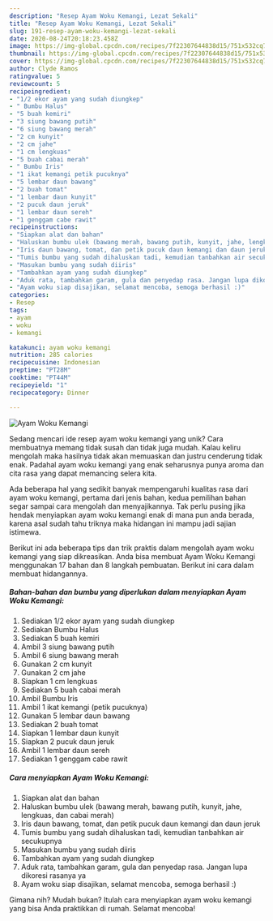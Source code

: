 ```yaml
---
description: "Resep Ayam Woku Kemangi, Lezat Sekali"
title: "Resep Ayam Woku Kemangi, Lezat Sekali"
slug: 191-resep-ayam-woku-kemangi-lezat-sekali
date: 2020-08-24T20:18:23.458Z
image: https://img-global.cpcdn.com/recipes/7f22307644838d15/751x532cq70/ayam-woku-kemangi-foto-resep-utama.jpg
thumbnail: https://img-global.cpcdn.com/recipes/7f22307644838d15/751x532cq70/ayam-woku-kemangi-foto-resep-utama.jpg
cover: https://img-global.cpcdn.com/recipes/7f22307644838d15/751x532cq70/ayam-woku-kemangi-foto-resep-utama.jpg
author: Clyde Ramos
ratingvalue: 5
reviewcount: 5
recipeingredient:
- "1/2 ekor ayam yang sudah diungkep"
- " Bumbu Halus"
- "5 buah kemiri"
- "3 siung bawang putih"
- "6 siung bawang merah"
- "2 cm kunyit"
- "2 cm jahe"
- "1 cm lengkuas"
- "5 buah cabai merah"
- " Bumbu Iris"
- "1 ikat kemangi petik pucuknya"
- "5 lembar daun bawang"
- "2 buah tomat"
- "1 lembar daun kunyit"
- "2 pucuk daun jeruk"
- "1 lembar daun sereh"
- "1 genggam cabe rawit"
recipeinstructions:
- "Siapkan alat dan bahan"
- "Haluskan bumbu ulek (bawang merah, bawang putih, kunyit, jahe, lengkuas, dan cabai merah)"
- "Iris daun bawang, tomat, dan petik pucuk daun kemangi dan daun jeruk"
- "Tumis bumbu yang sudah dihaluskan tadi, kemudian tanbahkan air secukupnya"
- "Masukan bumbu yang sudah diiris"
- "Tambahkan ayam yang sudah diungkep"
- "Aduk rata, tambahkan garam, gula dan penyedap rasa. Jangan lupa dikoresi rasanya ya"
- "Ayam woku siap disajikan, selamat mencoba, semoga berhasil :)"
categories:
- Resep
tags:
- ayam
- woku
- kemangi

katakunci: ayam woku kemangi 
nutrition: 285 calories
recipecuisine: Indonesian
preptime: "PT28M"
cooktime: "PT44M"
recipeyield: "1"
recipecategory: Dinner

---
```



![Ayam Woku Kemangi](https://img-global.cpcdn.com/recipes/7f22307644838d15/751x532cq70/ayam-woku-kemangi-foto-resep-utama.jpg)

Sedang mencari ide resep ayam woku kemangi yang unik? Cara membuatnya memang tidak susah dan tidak juga mudah. Kalau keliru mengolah maka hasilnya tidak akan memuaskan dan justru cenderung tidak enak. Padahal ayam woku kemangi yang enak seharusnya punya aroma dan cita rasa yang dapat memancing selera kita.



Ada beberapa hal yang sedikit banyak mempengaruhi kualitas rasa dari ayam woku kemangi, pertama dari jenis bahan, kedua pemilihan bahan segar sampai cara mengolah dan menyajikannya. Tak perlu pusing jika hendak menyiapkan ayam woku kemangi enak di mana pun anda berada, karena asal sudah tahu triknya maka hidangan ini mampu jadi sajian istimewa.


Berikut ini ada beberapa tips dan trik praktis dalam mengolah ayam woku kemangi yang siap dikreasikan. Anda bisa membuat Ayam Woku Kemangi menggunakan 17 bahan dan 8 langkah pembuatan. Berikut ini cara dalam membuat hidangannya.

<!--inarticleads1-->

##### Bahan-bahan dan bumbu yang diperlukan dalam menyiapkan Ayam Woku Kemangi:

1. Sediakan 1/2 ekor ayam yang sudah diungkep
1. Sediakan  Bumbu Halus
1. Sediakan 5 buah kemiri
1. Ambil 3 siung bawang putih
1. Ambil 6 siung bawang merah
1. Gunakan 2 cm kunyit
1. Gunakan 2 cm jahe
1. Siapkan 1 cm lengkuas
1. Sediakan 5 buah cabai merah
1. Ambil  Bumbu Iris
1. Ambil 1 ikat kemangi (petik pucuknya)
1. Gunakan 5 lembar daun bawang
1. Sediakan 2 buah tomat
1. Siapkan 1 lembar daun kunyit
1. Siapkan 2 pucuk daun jeruk
1. Ambil 1 lembar daun sereh
1. Sediakan 1 genggam cabe rawit




<!--inarticleads2-->

##### Cara menyiapkan Ayam Woku Kemangi:

1. Siapkan alat dan bahan
1. Haluskan bumbu ulek (bawang merah, bawang putih, kunyit, jahe, lengkuas, dan cabai merah)
1. Iris daun bawang, tomat, dan petik pucuk daun kemangi dan daun jeruk
1. Tumis bumbu yang sudah dihaluskan tadi, kemudian tanbahkan air secukupnya
1. Masukan bumbu yang sudah diiris
1. Tambahkan ayam yang sudah diungkep
1. Aduk rata, tambahkan garam, gula dan penyedap rasa. Jangan lupa dikoresi rasanya ya
1. Ayam woku siap disajikan, selamat mencoba, semoga berhasil :)




Gimana nih? Mudah bukan? Itulah cara menyiapkan ayam woku kemangi yang bisa Anda praktikkan di rumah. Selamat mencoba!
